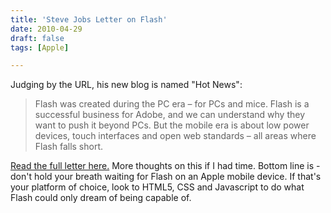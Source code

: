 ```yaml
---
title: 'Steve Jobs Letter on Flash'
date: 2010-04-29
draft: false
tags: [Apple]

---
```


Judging by the URL, his new blog is named "Hot News":

> Flash was created during the PC era – for PCs and mice. Flash is a successful business for Adobe, and we can understand why they want to push it beyond PCs. But the mobile era is about low power devices, touch interfaces and open web standards – all areas where Flash falls short.

[Read the full letter here.](http://www.apple.com/hotnews/thoughts-on-flash/) More thoughts on this if I had time. Bottom line is - don't hold your breath waiting for Flash on an Apple mobile device. If that's your platform of choice, look to HTML5, CSS and Javascript to do what Flash could only dream of being capable of.